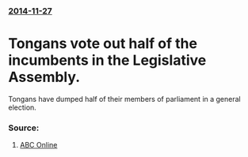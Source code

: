 ### [2014-11-27](/news/2014/11/27/index.md)

# Tongans vote out half of the incumbents in the Legislative Assembly. 

Tongans have dumped half of their members of parliament in a general election.


### Source:

1. [ABC Online](http://www.abc.net.au/news/2014-11-29/strong-turnout-for-tonga-election-as-many-mps-dumped/5923790)
